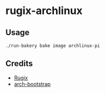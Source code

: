# rugix-archlinux

## Usage

```
./run-bakery bake image archlinux-pi
```

## Credits

- [Rugix](https://github.com/silitics/rugix)
- [arch-bootstrap](https://github.com/tokland/arch-bootstrap)
